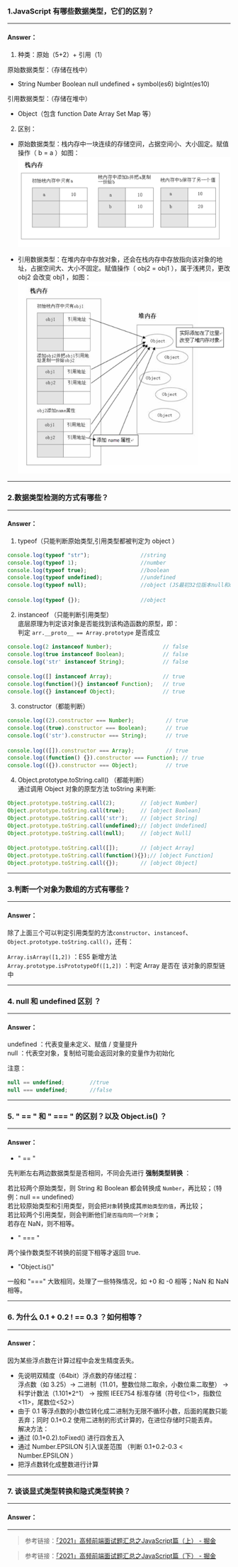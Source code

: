 >
<!-- 5.16-5.22（一周） -->
### 1.JavaScript 有哪些数据类型，它们的区别？

---

#### Answer：
1. 种类：原始（5+2）+ 引用（1）

原始数据类型：（存储在栈中）   
- String Number Boolean null undefined + symbol(es6) bigInt(es10)  

引用数据类型：（存储在堆中）   
- Object（包含 function Date Array Set Map 等）

2. 区别：
- 原始数据类型：栈内存中一块连续的存储空间，占据空间小、大小固定。赋值操作（ b = a ）如图：  
![栈内存](imgs/3_1_1.png)

- 引用数据类型：在堆内存中存放对象，还会在栈内存中存放指向该对象的地址，占据空间大、大小不固定。赋值操作（ obj2 = obj1 ），属于浅拷贝，更改 obj2 会改变 obj1 ，如图：  
![堆内存](imgs/3_1_2.png)

---

### 2.数据类型检测的方式有哪些？

---

#### Answer：
1. typeof（只能判断原始类型,引用类型都被判定为 object ）  

```JavaScript
console.log(typeof "str");                //string
console.log(typeof 1);                    //number
console.log(typeof true);                 //boolean
console.log(typeof undefined);            //undefined
console.log(typeof null);                 //object (JS最初32位版本null和object类型标签相同所致)

console.log(typeof {});                   //object
```


2. instanceof （只能判断引用类型）   
底层原理为判定该对象是否能找到该构造函数的原型，即：  
判定 `arr.__proto__ == Array.prototype` 是否成立  

```JavaScript
console.log(2 instanceof Number);                // false
console.log(true instanceof Boolean);            // false 
console.log('str' instanceof String);            // false 
 
console.log([] instanceof Array);                // true
console.log(function(){} instanceof Function);   // true
console.log({} instanceof Object);               // true
```

3. constructor（都能判断）  

```JavaScript
console.log((2).constructor === Number);          // true
console.log((true).constructor === Boolean);      // true
console.log(('str').constructor === String);      // true

console.log(([]).constructor === Array);          // true
console.log((function() {}).constructor === Function); // true
console.log(({}).constructor === Object);         // true
```

4. Object.prototype.toString.call() （都能判断）    
通过调用 Object 对象的原型方法 toString 来判断:  

```JavaScript
Object.prototype.toString.call(2);        // [object Number]
Object.prototype.toString.call(true);     // [object Boolean]
Object.prototype.toString.call('str');    // [object String]
Object.prototype.toString.call(undefined);// [object Undefined]
Object.prototype.toString.call(null);     // [object Null]

Object.prototype.toString.call([]);       // [object Array]
Object.prototype.toString.call(function(){});// [object Function]
Object.prototype.toString.call({});       // [object Object]
```

---
### 3.判断一个对象为数组的方式有哪些？

---

#### Answer：
除了上面三个可以判定引用类型的方法`constructor`、`instanceof`、`Object.prototype.toString.call()`，还有：  

`Array.isArray([1,2])` ：ES5 新增方法  
`Array.prototype.isPrototypeOf([1,2])` ：判定 Array 是否在 该对象的原型链中  

---

### 4. null 和 undefined 区别 ？

---

#### Answer：
undefined ：代表变量未定义、赋值 / 变量提升  
null ：代表空对象，复制给可能会返回对象的变量作为初始化  
  
注意：  
```JavaScript
null == undefined;        //true 
null === undefined;       //false
```

---

### 5. " == " 和 " === " 的区别？以及 Object.is()  ？

---

#### Answer：
- " == "  

先判断左右两边数据类型是否相同，不同会先进行 **强制类型转换** ： 

若比较两个原始类型，则 String 和 Boolean 都会转换成 `Number`，再比较；（特例：null == undefined）  
若比较原始类型和引用类型，则会把`对象`转换成其`原始类型的值`，再比较；  
若比较两个引用类型，则会判断他们`是否指向同一个对象`；  
若存在 NaN，则不相等。  

- " === "

两个操作数类型不转换的前提下相等才返回 true.

- "Object.is()"

一般和 "===" 大致相同，处理了一些特殊情况，如 +0 和 -0 相等；NaN 和 NaN 相等。

---

### 6. 为什么 0.1 + 0.2 ! == 0.3 ？如何相等？

---

#### Answer：
因为某些浮点数在计算过程中会发生精度丢失。  
- 先说明双精度（64bit）浮点数的存储过程：  
浮点数（如 3.25）-> 二进制（11.01，整数位除二取余，小数位乘二取整） -> 科学计数法（1.101*2^1） -> 按照 IEEE754 标准存储（符号位<1>，指数位<11>，尾数位<52>）   
- 由于 0.1 等浮点数的小数位转化成二进制为无限不循环小数，后面的尾数只能丢弃；同时 0.1+0.2 使用二进制的形式计算的，在进位存储时只能丢弃。  
解决方法：  
- 通过 (0.1+0.2).toFixed() 进行四舍五入
- 通过 Number.EPSILON 引入误差范围 （判断 0.1+0.2-0.3 < Number.EPSILON ）
- 把浮点数转化成整数进行计算

---

### 7. 谈谈显式类型转换和隐式类型转换？

---

#### Answer：

---







>   参考链接：[「2021」高频前端面试题汇总之JavaScript篇（上） - 掘金](https://juejin.cn/post/6940945178899251230)

>   参考链接：[「2021」高频前端面试题汇总之JavaScript篇（下） - 掘金](https://juejin.cn/post/6941194115392634888)